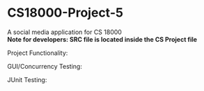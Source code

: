 # CS18000-Project-5
A social media application for CS 18000 <br />
**Note for developers: SRC file is located inside the CS Project file**

Project Functionality:

GUI/Concurrency Testing:

JUnit Testing:
